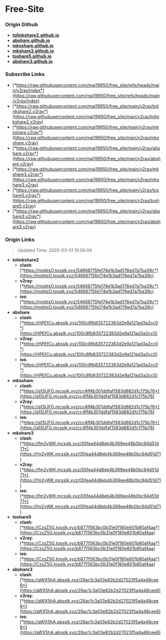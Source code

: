 # Free-Site

### Origin Github

- [**tolinkshare2.github.io**](https://github.com/tolinkshare2/tolinkshare2.github.io)
- [**abshare.github.io**](https://github.com/abshare/abshare.github.io)
- [**mksshare.github.io**](https://github.com/mksshare/mksshare.github.io)
- [**mkshare3.github.io**](https://github.com/mkshare3/mkshare3.github.io)
- [**toshare5.github.io**](https://github.com/toshare5/toshare5.github.io)
- [**abshare3.github.io**](https://github.com/abshare3/abshare3.github.io)

### Subscribe Links

- [*https://raw.githubusercontent.com/mai19950/free_site/refs/heads/main/v2ray/index*](https://raw.githubusercontent.com/mai19950/free_site/refs/heads/main/v2ray/index)
- [*https://raw.githubusercontent.com/mai19950/free_site/main/v2ray/tolinkshare2.v2ray*](https://raw.githubusercontent.com/mai19950/free_site/main/v2ray/tolinkshare2.v2ray)
- [*https://raw.githubusercontent.com/mai19950/free_site/main/v2ray/mksshare.v2ray*](https://raw.githubusercontent.com/mai19950/free_site/main/v2ray/mksshare.v2ray)
- [*https://raw.githubusercontent.com/mai19950/free_site/main/v2ray/abshare.v2ray*](https://raw.githubusercontent.com/mai19950/free_site/main/v2ray/abshare.v2ray)
- [*https://raw.githubusercontent.com/mai19950/free_site/main/v2ray/mkshare3.v2ray*](https://raw.githubusercontent.com/mai19950/free_site/main/v2ray/mkshare3.v2ray)
- [*https://raw.githubusercontent.com/mai19950/free_site/main/v2ray/toshare5.v2ray*](https://raw.githubusercontent.com/mai19950/free_site/main/v2ray/toshare5.v2ray)
- [*https://raw.githubusercontent.com/mai19950/free_site/main/v2ray/abshare3.v2ray*](https://raw.githubusercontent.com/mai19950/free_site/main/v2ray/abshare3.v2ray)

### Origin Links

> Updated Time: 2025-03-01 15:56:04

- **tolinkshare2**
  - **clash**: [*https://mxbtsO.tosslk.xyz/54666715fe174e1b3ad176ed7a7ba39c*](https://mxbtsO.tosslk.xyz/54666715fe174e1b3ad176ed7a7ba39c)
  - **v2ray**: [*https://mxbtsO.tosslk.xyz/54666715fe174e1b3ad176ed7a7ba39c*](https://mxbtsO.tosslk.xyz/54666715fe174e1b3ad176ed7a7ba39c)
  - **ios**: [*https://mxbtsO.tosslk.xyz/54666715fe174e1b3ad176ed7a7ba39c*](https://mxbtsO.tosslk.xyz/54666715fe174e1b3ad176ed7a7ba39c)
- **abshare**
  - **clash**: [*https://HPEfCu.absslk.xyz/100c8fb835722383d2e9a121ad3a2cc0*](https://HPEfCu.absslk.xyz/100c8fb835722383d2e9a121ad3a2cc0)
  - **v2ray**: [*https://HPEfCu.absslk.xyz/100c8fb835722383d2e9a121ad3a2cc0*](https://HPEfCu.absslk.xyz/100c8fb835722383d2e9a121ad3a2cc0)
  - **ios**: [*https://HPEfCu.absslk.xyz/100c8fb835722383d2e9a121ad3a2cc0*](https://HPEfCu.absslk.xyz/100c8fb835722383d2e9a121ad3a2cc0)
- **mksshare**
  - **clash**: [*https://a1SUFG.mcsslk.xyz/cc4ff4b301ddfaf1583d882d1c175b76*](https://a1SUFG.mcsslk.xyz/cc4ff4b301ddfaf1583d882d1c175b76)
  - **v2ray**: [*https://a1SUFG.mcsslk.xyz/cc4ff4b301ddfaf1583d882d1c175b76*](https://a1SUFG.mcsslk.xyz/cc4ff4b301ddfaf1583d882d1c175b76)
  - **ios**: [*https://a1SUFG.mcsslk.xyz/cc4ff4b301ddfaf1583d882d1c175b76*](https://a1SUFG.mcsslk.xyz/cc4ff4b301ddfaf1583d882d1c175b76)
- **mkshare3**
  - **clash**: [*https://fm2yWK.mcsslk.xyz/05fea44d8eb4b369ee48b0bc94d51d71*](https://fm2yWK.mcsslk.xyz/05fea44d8eb4b369ee48b0bc94d51d71)
  - **v2ray**: [*https://fm2yWK.mcsslk.xyz/05fea44d8eb4b369ee48b0bc94d51d71*](https://fm2yWK.mcsslk.xyz/05fea44d8eb4b369ee48b0bc94d51d71)
  - **ios**: [*https://fm2yWK.mcsslk.xyz/05fea44d8eb4b369ee48b0bc94d51d71*](https://fm2yWK.mcsslk.xyz/05fea44d8eb4b369ee48b0bc94d51d71)
- **toshare5**
  - **clash**: [*https://CzsZ5G.tosslk.xyz/b877f563bc0b31e0f180e601b80af4aa*](https://CzsZ5G.tosslk.xyz/b877f563bc0b31e0f180e601b80af4aa)
  - **v2ray**: [*https://CzsZ5G.tosslk.xyz/b877f563bc0b31e0f180e601b80af4aa*](https://CzsZ5G.tosslk.xyz/b877f563bc0b31e0f180e601b80af4aa)
  - **ios**: [*https://CzsZ5G.tosslk.xyz/b877f563bc0b31e0f180e601b80af4aa*](https://CzsZ5G.tosslk.xyz/b877f563bc0b31e0f180e601b80af4aa)
- **abshare3**
  - **clash**: [*https://aWX5hA.absslk.xyz/26ac1c3a03e82b2d27023f5a4a48cee8*](https://aWX5hA.absslk.xyz/26ac1c3a03e82b2d27023f5a4a48cee8)
  - **v2ray**: [*https://aWX5hA.absslk.xyz/26ac1c3a03e82b2d27023f5a4a48cee8*](https://aWX5hA.absslk.xyz/26ac1c3a03e82b2d27023f5a4a48cee8)
  - **ios**: [*https://aWX5hA.absslk.xyz/26ac1c3a03e82b2d27023f5a4a48cee8*](https://aWX5hA.absslk.xyz/26ac1c3a03e82b2d27023f5a4a48cee8)
